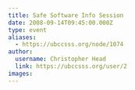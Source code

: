 ```yaml
---
title: Safe Software Info Session 
date: 2008-09-14T09:45:00.000Z
type: event
aliases:
  - https://ubccsss.org/node/1074
author:
  username: Christopher Head
  link: https://ubccsss.org/user/2
images:
---
```


